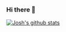 ### Hi there 👋

<!--
**joshbermanssw/joshbermanssw** is a ✨ _special_ ✨ repository because its `README.md` (this file) appears on your GitHub profile.

Here are some ideas to get you started:

- 🔭 I’m currently working on ...
- 🌱 I’m currently learning ...
- 👯 I’m looking to collaborate on ...
- 🤔 I’m looking for help with ...
- 💬 Ask me about ...
- 📫 How to reach me: ...
- 😄 Pronouns: ...
- ⚡ Fun fact: ...
-->

[![Josh's github stats](https://github-readme-stats.vercel.app/api?username=joshbermanssw&theme=dark)](https://github.com/joshbermanssw/github-readme-stats)
